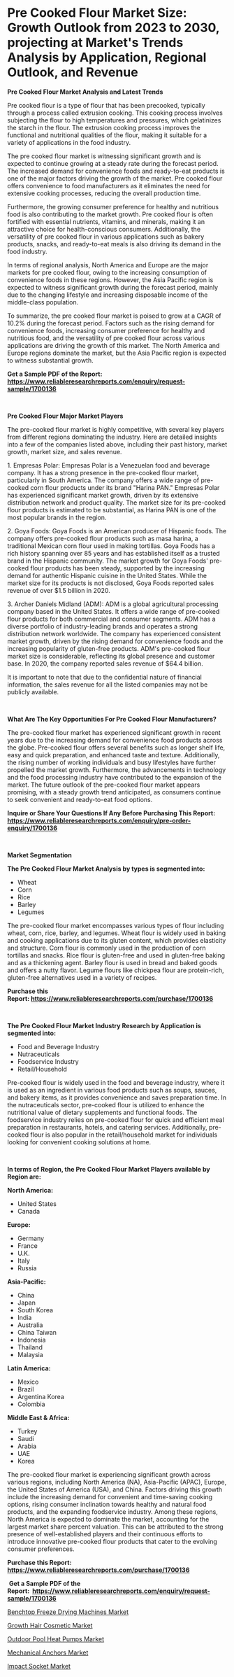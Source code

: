 <p><h1>Pre Cooked Flour Market Size: Growth Outlook from 2023 to 2030, projecting at Market's Trends Analysis by Application, Regional Outlook, and Revenue</h1></p><p><strong>Pre Cooked Flour Market Analysis and Latest Trends</strong></p>
<p><p>Pre cooked flour is a type of flour that has been precooked, typically through a process called extrusion cooking. This cooking process involves subjecting the flour to high temperatures and pressures, which gelatinizes the starch in the flour. The extrusion cooking process improves the functional and nutritional qualities of the flour, making it suitable for a variety of applications in the food industry.</p><p>The pre cooked flour market is witnessing significant growth and is expected to continue growing at a steady rate during the forecast period. The increased demand for convenience foods and ready-to-eat products is one of the major factors driving the growth of the market. Pre cooked flour offers convenience to food manufacturers as it eliminates the need for extensive cooking processes, reducing the overall production time.</p><p>Furthermore, the growing consumer preference for healthy and nutritious food is also contributing to the market growth. Pre cooked flour is often fortified with essential nutrients, vitamins, and minerals, making it an attractive choice for health-conscious consumers. Additionally, the versatility of pre cooked flour in various applications such as bakery products, snacks, and ready-to-eat meals is also driving its demand in the food industry.</p><p>In terms of regional analysis, North America and Europe are the major markets for pre cooked flour, owing to the increasing consumption of convenience foods in these regions. However, the Asia Pacific region is expected to witness significant growth during the forecast period, mainly due to the changing lifestyle and increasing disposable income of the middle-class population.</p><p>To summarize, the pre cooked flour market is poised to grow at a CAGR of 10.2% during the forecast period. Factors such as the rising demand for convenience foods, increasing consumer preference for healthy and nutritious food, and the versatility of pre cooked flour across various applications are driving the growth of this market. The North America and Europe regions dominate the market, but the Asia Pacific region is expected to witness substantial growth.</p></p>
<p><strong>Get a Sample PDF of the Report:&nbsp; <a href="https://www.reliableresearchreports.com/enquiry/request-sample/1700136">https://www.reliableresearchreports.com/enquiry/request-sample/1700136</a></strong></p>
<p>&nbsp;</p>
<p><strong>Pre Cooked Flour Major Market Players</strong></p>
<p><p>The pre-cooked flour market is highly competitive, with several key players from different regions dominating the industry. Here are detailed insights into a few of the companies listed above, including their past history, market growth, market size, and sales revenue.</p><p>1. Empresas Polar: Empresas Polar is a Venezuelan food and beverage company. It has a strong presence in the pre-cooked flour market, particularly in South America. The company offers a wide range of pre-cooked corn flour products under its brand "Harina PAN." Empresas Polar has experienced significant market growth, driven by its extensive distribution network and product quality. The market size for its pre-cooked flour products is estimated to be substantial, as Harina PAN is one of the most popular brands in the region.</p><p>2. Goya Foods: Goya Foods is an American producer of Hispanic foods. The company offers pre-cooked flour products such as masa harina, a traditional Mexican corn flour used in making tortillas. Goya Foods has a rich history spanning over 85 years and has established itself as a trusted brand in the Hispanic community. The market growth for Goya Foods' pre-cooked flour products has been steady, supported by the increasing demand for authentic Hispanic cuisine in the United States. While the market size for its products is not disclosed, Goya Foods reported sales revenue of over $1.5 billion in 2020.</p><p>3. Archer Daniels Midland (ADM): ADM is a global agricultural processing company based in the United States. It offers a wide range of pre-cooked flour products for both commercial and consumer segments. ADM has a diverse portfolio of industry-leading brands and operates a strong distribution network worldwide. The company has experienced consistent market growth, driven by the rising demand for convenience foods and the increasing popularity of gluten-free products. ADM's pre-cooked flour market size is considerable, reflecting its global presence and customer base. In 2020, the company reported sales revenue of $64.4 billion.</p><p>It is important to note that due to the confidential nature of financial information, the sales revenue for all the listed companies may not be publicly available.</p></p>
<p>&nbsp;</p>
<p><strong>What Are The Key Opportunities For Pre Cooked Flour Manufacturers?</strong></p>
<p><p>The pre-cooked flour market has experienced significant growth in recent years due to the increasing demand for convenience food products across the globe. Pre-cooked flour offers several benefits such as longer shelf life, easy and quick preparation, and enhanced taste and texture. Additionally, the rising number of working individuals and busy lifestyles have further propelled the market growth. Furthermore, the advancements in technology and the food processing industry have contributed to the expansion of the market. The future outlook of the pre-cooked flour market appears promising, with a steady growth trend anticipated, as consumers continue to seek convenient and ready-to-eat food options.</p></p>
<p><strong>Inquire or Share Your Questions If Any Before Purchasing This Report: <a href="https://www.reliableresearchreports.com/enquiry/pre-order-enquiry/1700136">https://www.reliableresearchreports.com/enquiry/pre-order-enquiry/1700136</a></strong></p>
<p>&nbsp;</p>
<p><strong>Market Segmentation</strong></p>
<p><strong>The Pre Cooked Flour Market Analysis by types is segmented into:</strong></p>
<p><ul><li>Wheat</li><li>Corn</li><li>Rice</li><li>Barley</li><li>Legumes</li></ul></p>
<p><p>The pre-cooked flour market encompasses various types of flour including wheat, corn, rice, barley, and legumes. Wheat flour is widely used in baking and cooking applications due to its gluten content, which provides elasticity and structure. Corn flour is commonly used in the production of corn tortillas and snacks. Rice flour is gluten-free and used in gluten-free baking and as a thickening agent. Barley flour is used in bread and baked goods and offers a nutty flavor. Legume flours like chickpea flour are protein-rich, gluten-free alternatives used in a variety of recipes.</p></p>
<p><strong>Purchase this Report:&nbsp;<a href="https://www.reliableresearchreports.com/purchase/1700136">https://www.reliableresearchreports.com/purchase/1700136</a></strong></p>
<p>&nbsp;</p>
<p><strong>The Pre Cooked Flour Market Industry Research by Application is segmented into:</strong></p>
<p><ul><li>Food and Beverage Industry</li><li>Nutraceuticals</li><li>Foodservice Industry</li><li>Retail/Household</li></ul></p>
<p><p>Pre-cooked flour is widely used in the food and beverage industry, where it is used as an ingredient in various food products such as soups, sauces, and bakery items, as it provides convenience and saves preparation time. In the nutraceuticals sector, pre-cooked flour is utilized to enhance the nutritional value of dietary supplements and functional foods. The foodservice industry relies on pre-cooked flour for quick and efficient meal preparation in restaurants, hotels, and catering services. Additionally, pre-cooked flour is also popular in the retail/household market for individuals looking for convenient cooking solutions at home.</p></p>
<p>&nbsp;</p>
<p><strong>In terms of Region, the Pre Cooked Flour Market Players available by Region are:</strong></p>
<p>
    <p> <strong> North America: </strong>
        <ul>
            <li>United States</li>
            <li>Canada</li>
        </ul>
        </p> 
    <p> <strong> Europe: </strong>
        <ul>
            <li>Germany</li>
            <li>France</li>
            <li>U.K.</li>
            <li>Italy</li>
            <li>Russia</li>
        </ul>
        </p> 
    <p> <strong> Asia-Pacific: </strong>
        <ul>
            <li>China</li>
            <li>Japan</li>
            <li>South Korea</li>
            <li>India</li>
            <li>Australia</li>
            <li>China Taiwan</li>
            <li>Indonesia</li>
            <li>Thailand</li>
            <li>Malaysia</li>
        </ul>
        </p> 
    <p> <strong> Latin America: </strong>
        <ul>
            <li>Mexico</li>
            <li>Brazil</li>
            <li>Argentina Korea</li>
            <li>Colombia</li>
        </ul>
        </p> 
    <p> <strong> Middle East & Africa: </strong>
        <ul>
            <li>Turkey</li>
            <li>Saudi</li>
            <li>Arabia</li>
            <li>UAE</li>
            <li>Korea</li>
        </ul>
    </p>
    </p>
<p><p>The pre-cooked flour market is experiencing significant growth across various regions, including North America (NA), Asia-Pacific (APAC), Europe, the United States of America (USA), and China. Factors driving this growth include the increasing demand for convenient and time-saving cooking options, rising consumer inclination towards healthy and natural food products, and the expanding foodservice industry. Among these regions, North America is expected to dominate the market, accounting for the largest market share percent valuation. This can be attributed to the strong presence of well-established players and their continuous efforts to introduce innovative pre-cooked flour products that cater to the evolving consumer preferences.</p></p>
<p><strong>Purchase this Report: <a href="https://www.reliableresearchreports.com/purchase/1700136">https://www.reliableresearchreports.com/purchase/1700136</a></strong></p>
<p>&nbsp;<strong>Get a Sample PDF of the Report:&nbsp;&nbsp;<a href="https://www.reliableresearchreports.com/enquiry/request-sample/1700136">https://www.reliableresearchreports.com/enquiry/request-sample/1700136</a></strong></p>
<p><strong></strong></p>
<p><p><a href="https://www.linkedin.com/pulse/benchtop-freeze-drying-machines-market-insights-players-qte6e/">Benchtop Freeze Drying Machines Market</a></p><p><a href="https://www.linkedin.com/pulse/growth-hair-cosmetic-market-size-forecast-from-2023-dpqle/">Growth Hair Cosmetic Market</a></p><p><a href="https://www.linkedin.com/pulse/outdoor-pool-heat-pumps-market-size-growth-forecast-from-yuqwe/">Outdoor Pool Heat Pumps Market</a></p><p><a href="https://medium.com/@randyhuel1989/decoding-mechanical-anchors-market-metrics-market-share-trends-and-growth-patterns-4fcd19382073">Mechanical Anchors Market</a></p><p><a href="https://medium.com/@dellkoepp/impact-socket-market-comprehensive-assessment-by-type-application-and-geography-e3de987d1e34">Impact Socket Market</a></p></p>